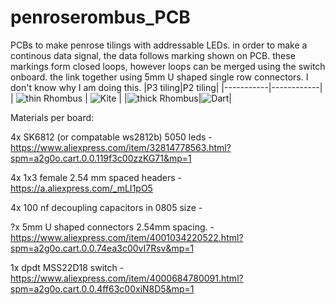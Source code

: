 # penroserombus_PCB
PCBs to make penrose tilings with addressable LEDs. in order to make a continous data signal, the data follows marking shown on PCB. these markings form closed loops, however loops can be merged using the switch onboard. the link together using 5mm U shaped single row connectors. I don't know why I am doing this.
|P3 tiling|P2 tiling|
|-----------|------------|
| ![thin Rhombus](https://github.com/toastedice/penroserombus_PCB/blob/main/Images/thin_rombus_3drender.jpg) | ![Kite](https://github.com/toastedice/penroserombus_PCB/blob/main/Images/penrosekite_3drender.jpg) |
|![thick Rhombus](https://github.com/toastedice/penroserombus_PCB/blob/main/Images/thick_rombus_3drender.jpg)|![Dart](https://github.com/toastedice/penroserombus_PCB/blob/main/Images/penrosedart_3drender.jpg)|

Materials per board:

4x SK6812 (or compatable ws2812b) 5050 leds - https://www.aliexpress.com/item/32814778563.html?spm=a2g0o.cart.0.0.119f3c00zzKG71&mp=1

4x 1x3 female 2.54 mm spaced headers - https://a.aliexpress.com/_mLI1pO5

4x 100 nf decoupling capacitors in 0805 size - 

?x 5mm U shaped connectors 2.54mm spacing. - https://www.aliexpress.com/item/4001034220522.html?spm=a2g0o.cart.0.0.74ea3c00vI7Rsv&mp=1

1x dpdt MSS22D18 switch - https://www.aliexpress.com/item/4000684780091.html?spm=a2g0o.cart.0.0.4ff63c00xiN8D5&mp=1

